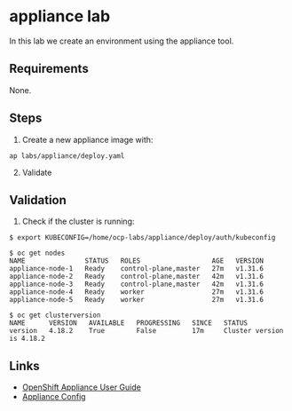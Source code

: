 # appliance lab
In this lab we create an environment using the appliance tool.

## Requirements
None.

## Steps
1. Create a new appliance image with:
```shell
ap labs/appliance/deploy.yaml
```
2. Validate

## Validation
1. Check if the cluster is running:
```shell
$ export KUBECONFIG=/home/ocp-labs/appliance/deploy/auth/kubeconfig

$ oc get nodes
NAME               STATUS   ROLES                  AGE   VERSION
appliance-node-1   Ready    control-plane,master   27m   v1.31.6
appliance-node-2   Ready    control-plane,master   42m   v1.31.6
appliance-node-3   Ready    control-plane,master   42m   v1.31.6
appliance-node-4   Ready    worker                 27m   v1.31.6
appliance-node-5   Ready    worker                 27m   v1.31.6

$ oc get clusterversion
NAME      VERSION   AVAILABLE   PROGRESSING   SINCE   STATUS
version   4.18.2    True        False         17m     Cluster version is 4.18.2
```

## Links
* [OpenShift Appliance User Guide](https://github.com/openshift/appliance/blob/master/docs/user-guide.md)
* [Appliance Config](https://github.com/openshift/appliance/blob/master/docs/appliance-config.md)

